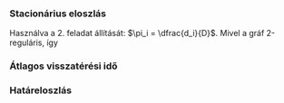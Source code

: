 ### Stacionárius eloszlás

Használva a 2. feladat állítását: $\pi_i = \dfrac{d_i}{D}$. Mivel a gráf 2-reguláris, így 

### Átlagos visszatérési idő



### Határeloszlás


<!--stackedit_data:
eyJoaXN0b3J5IjpbMjY3NzU4MjAwLDM2MDIwOTQ0Nyw3MzA5OT
gxMTZdfQ==
-->